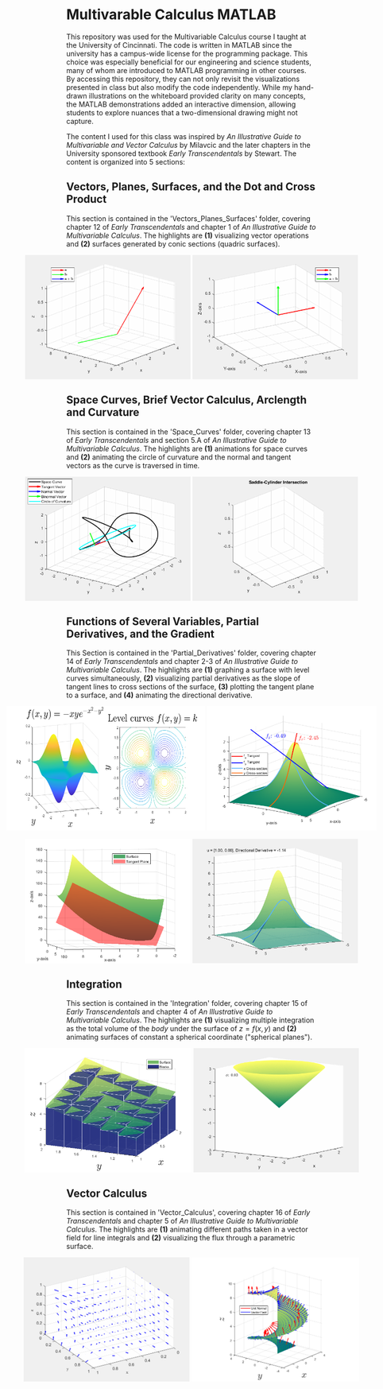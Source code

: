 # Multivarable Calculus MATLAB
This repository was used for the Multivariable Calculus course I taught at the University of Cincinnati. The code is written in MATLAB since the university has a campus-wide license for the programming package. This choice was especially beneficial for our engineering and science students, many of whom are introduced to MATLAB programming in other courses. By accessing this repository, they can not only revisit the visualizations presented in class but also modify the code independently. While my hand-drawn illustrations on the whiteboard provided clarity on many concepts, the MATLAB demonstrations added an interactive dimension, allowing students to explore nuances that a two-dimensional drawing might not capture.

The content I used for this class was inspired by *An Illustrative Guide to Multivariable and Vector Calculus* by Milavcic and the later chapters in the University sponsored textbook *Early Transcendentals* by Stewart. The content is organized into 5 sections:

## Vectors, Planes, Surfaces, and the Dot and Cross Product

This section is contained in the 'Vectors_Planes_Surfaces' folder, covering chapter 12 of *Early Transcendentals* and chapter 1 of *An Illustrative Guide to Multivariable Calculus*. The highlights are **(1)** visualizing vector operations and **(2)** surfaces generated by conic sections (quadric surfaces).

<div style="display: flex; justify-content: center;">
  <img src="Vectors_Planes_Surfaces/Visuals/vector_animation.gif" alt="alt-text" width="400" height="250">
  &nbsp;
  <img src="Vectors_Planes_Surfaces/Visuals/crossani.gif" alt="alt-text" width="400" height="250">
</div>

## Space Curves, Brief Vector Calculus, Arclength and Curvature

This section is contained in the 'Space_Curves' folder, covering chapter 13 of *Early Transcendentals* and section 5.A of *An Illustrative Guide to Multivariable Calculus*. The highlights are **(1)** animations for space curves and **(2)** animating the circle of curvature and the normal and tangent vectors as the curve is traversed in time.

<div style="display: flex; justify-content: center;">
  <img src="Space_Curves/Visuals/trefoil-knot.gif" alt="alt-text" width="400" height="250">
  &nbsp;
  <img src="Space_Curves/Visuals/saddle_cylinder.gif" alt="alt-text" width="400" height="250">
</div>

## Functions of Several Variables, Partial Derivatives, and the Gradient

This Section is contained in the 'Partial_Derivatives' folder, covering chapter 14 of *Early Transcendentals* and chapter 2-3 of *An Illustrative Guide to Multivariable Calculus*. The highlights are
**(1)** graphing a surface with level curves simultaneously, **(2)** visualizing partial derivatives as the slope of tangent lines to cross sections of the surface, **(3)** plotting the tangent plane to a surface, and **(4)** animating the directional derivative.

<div style="display: flex; justify-content: center;">
  <img src="Partial_Derivatives/Visuals/hills.png" alt="alt-text" width="400" height="250">
  &nbsp;
  <img src="Partial_Derivatives/Visuals/mountain_partials.png" alt="alt-text" width="400" height="250">
</div>

<br>

<div style="display: flex; justify-content: center;">
  <img src="Partial_Derivatives/Visuals/paraboloid_tangent2.png" alt="alt-text" width="400" height="250">
  &nbsp;
  <img src="Partial_Derivatives/Visuals/mountain_dirder.gif" alt="alt-text" width="400" height="250">
</div>

## Integration

This section is contained in the 'Integration' folder, covering chapter 15 of *Early Transcendentals* and chapter 4 of *An Illustrative Guide to Multivariable Calculus*. The highlights are **(1)** visualizing multiple integration as the total volume of the *body* under the surface of $z=f(x,y)$ and **(2)** animating surfaces of constant a spherical coordinate ("spherical planes").

<div style="display: flex; justify-content: center;">
  <img src="Integration/Visuals/integrateR1.png" alt="alt-text" width="400" height="250">
  &nbsp;
  <img src="Integration/Visuals/animatedPhi.gif" alt="alt-text" width="400" height="250">
</div>

## Vector Calculus

This section is contained in 'Vector_Calculus', covering chapter 16 of *Early Transcendentals* and chapter 5 of *An Illustrative Guide to Multivariable Calculus*. The highlights are **(1)** animating different paths taken in a vector field for line integrals and **(2)** visualizing the flux through a parametric surface.

<div style="display: flex; justify-content: center;">
  <img src="Vector_Calculus/Visuals/xy_y^2,x^2curves.gif" alt="alt-text" width="400" height="250">
  &nbsp; 
  <img src="Vector_Calculus/Visuals/helicoid_field.png" alt="alt-text" width="400" height="250">
</div>
